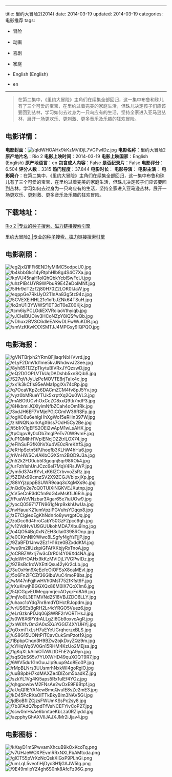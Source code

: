 
---
title: 里约大冒险2(2014)
date: 2014-03-19
updated: 2014-03-19
categories: 电影推荐
tags:
- 冒险
- 动画
- 喜剧
- 家庭

- English (English)
- en
---


> 在第二集中，《里约大冒险》主角们在续集全部回归，这一集中布鲁和珠儿有了三个可爱的宝宝，在里约过着完美的家庭生活，但珠儿决定孩子们应该要回到丛林，学习如何去过身为一只鸟应有的生活，坚持全家进入亚马逊丛林，展开一场更欢乐、更刺激、更多音乐及乐趣的狂欢冒险。

## **电影详情**：

**电影封面**：<img src="https://image.tmdb.org/t/p/w200/qldWHOAHx9kKzMViDjL7VGPwIDz.jpg" alt="/qldWHOAHx9kKzMViDjL7VGPwIDz.jpg" title="/qldWHOAHx9kKzMViDjL7VGPwIDz.jpg">
**电影名称**：里约大冒险2
**原产地片名**：Rio 2
**电影上映时间**：2014-03-19
**电影上映国家**：English (English)
**原产地语言**：en
**包含成人内容**：False
**是否纪录片**：False
**电影评分**：6.504
**评分人数**：3315
**热门程度**：37.844
**电影时长**：
**电影导演**：
**电影主演**：
**电影简介**：在第二集中，《里约大冒险》主角们在续集全部回归，这一集中布鲁和珠儿有了三个可爱的宝宝，在里约过着完美的家庭生活，但珠儿决定孩子们应该要回到丛林，学习如何去过身为一只鸟应有的生活，坚持全家进入亚马逊丛林，展开一场更欢乐、更刺激、更多音乐及乐趣的狂欢冒险。

## **下载地址**：
[Rio 2 |专业的种子搜索、磁力链接搜索引擎](https://movie.amd794.com:2083/?search=Rio%202&ordering=&mode=match_phrase&page_size=10&page=1)

[里约大冒险2 |专业的种子搜索、磁力链接搜索引擎](https://movie.amd794.com:2083/?search=%E9%87%8C%E7%BA%A6%E5%A4%A7%E5%86%92%E9%99%A92&ordering=&mode=match_phrase&page_size=10&page=1)
 

## **电影剧照**：
<img src="https://image.tmdb.org/t/p/original/eg2jxQ1FFi6ENDfyMIMC5odpcU0.jpg" alt="/eg2jxQ1FFi6ENDfyMIMC5odpcU0.jpg" title="/eg2jxQ1FFi6ENDfyMIMC5odpcU0.jpg"><img src="https://image.tmdb.org/t/p/original/b4kbbGkc14yRtphHlb8g4S4C7Xa.jpg" alt="/b4kbbGkc14yRtphHlb8g4S4C7Xa.jpg" title="/b4kbbGkc14yRtphHlb8g4S4C7Xa.jpg"><img src="https://image.tmdb.org/t/p/original/kpVU45naH1olQhQbkYcblSwFcUi.jpg" alt="/kpVU45naH1olQhQbkYcblSwFcUi.jpg" title="/kpVU45naH1olQhQbkYcblSwFcUi.jpg"><img src="https://image.tmdb.org/t/p/original/uhzPIB4UYR9WPbuR9E4ZeDoIMNf.jpg" alt="/uhzPIB4UYR9WPbuR9E4ZeDoIMNf.jpg" title="/uhzPIB4UYR9WPbuR9E4ZeDoIMNf.jpg"><img src="https://image.tmdb.org/t/p/original/5IHr9dT2zf2j80H70Z2LOK0IJaW.jpg" alt="/5IHr9dT2zf2j80H70Z2LOK0IJaW.jpg" title="/5IHr9dT2zf2j80H70Z2LOK0IJaW.jpg"><img src="https://image.tmdb.org/t/p/original/eqppGe7RkUyO2TlnAa83g5tz94z.jpg" alt="/eqppGe7RkUyO2TlnAa83g5tz94z.jpg" title="/eqppGe7RkUyO2TlnAa83g5tz94z.jpg"><img src="https://image.tmdb.org/t/p/original/5CVEXEiHHL21e1xfbJZNk64TSuH.jpg" alt="/5CVEXEiHHL21e1xfbJZNk64TSuH.jpg" title="/5CVEXEiHHL21e1xfbJZNk64TSuH.jpg"><img src="https://image.tmdb.org/t/p/original/lo2nU1i3YWWSf10T3dT0eZ00Kjk.jpg" alt="/lo2nU1i3YWWSf10T3dT0eZ00Kjk.jpg" title="/lo2nU1i3YWWSf10T3dT0eZ00Kjk.jpg"><img src="https://image.tmdb.org/t/p/original/tcm6iyPCLOdiEXVRoiaoVthyiqb.jpg" alt="/tcm6iyPCLOdiEXVRoiaoVthyiqb.jpg" title="/tcm6iyPCLOdiEXVRoiaoVthyiqb.jpg"><img src="https://image.tmdb.org/t/p/original/yJCIelBUOiw3HCoNZpY8iQSfwQb.jpg" alt="/yJCIelBUOiw3HCoNZpY8iQSfwQb.jpg" title="/yJCIelBUOiw3HCoNZpY8iQSfwQb.jpg"><img src="https://image.tmdb.org/t/p/original/vDhuxzBVSC6dleEAKwDLFwWuKDB.jpg" alt="/vDhuxzBVSC6dleEAKwDLFwWuKDB.jpg" title="/vDhuxzBVSC6dleEAKwDLFwWuKDB.jpg"><img src="https://image.tmdb.org/t/p/original/smVzKKwKXXSMTJJ4MPGsy9IQPQO.jpg" alt="/smVzKKwKXXSMTJJ4MPGsy9IQPQO.jpg" title="/smVzKKwKXXSMTJJ4MPGsy9IQPQO.jpg">

## **电影海报**：
<img src="https://image.tmdb.org/t/p/original/gVNTBrjxh2YRmQFjlaqrNbHVvrd.jpg" alt="/gVNTBrjxh2YRmQFjlaqrNbHVvrd.jpg" title="/gVNTBrjxh2YRmQFjlaqrNbHVvrd.jpg"><img src="https://image.tmdb.org/t/p/original/eLyF2DmVId1me5kvJNhdwvJ23ee.jpg" alt="/eLyF2DmVId1me5kvJNhdwvJ23ee.jpg" title="/eLyF2DmVId1me5kvJNhdwvJ23ee.jpg"><img src="https://image.tmdb.org/t/p/original/8yh8511ZZpTkytuBIVRxJYQzswD.jpg" alt="/8yh8511ZZpTkytuBIVRxJYQzswD.jpg" title="/8yh8511ZZpTkytuBIVRxJYQzswD.jpg"><img src="https://image.tmdb.org/t/p/original/eQ2DGOPLVTkUqDADshb5xnSQibS.jpg" alt="/eQ2DGOPLVTkUqDADshb5xnSQibS.jpg" title="/eQ2DGOPLVTkUqDADshb5xnSQibS.jpg"><img src="https://image.tmdb.org/t/p/original/S27qVtJyUzPeMOVTE8rjTaIx4c.jpg" alt="/S27qVtJyUzPeMOVTE8rjTaIx4c.jpg" title="/S27qVtJyUzPeMOVTE8rjTaIx4c.jpg"><img src="https://image.tmdb.org/t/p/original/xx1k3kCfIs95eAMa1pglXv74cRp.jpg" alt="/xx1k3kCfIs95eAMa1pglXv74cRp.jpg" title="/xx1k3kCfIs95eAMa1pglXv74cRp.jpg"><img src="https://image.tmdb.org/t/p/original/q7OcaVKpZc6DACmZCM4fv8pJ5Yv.jpg" alt="/q7OcaVKpZc6DACmZCM4fv8pJ5Yv.jpg" title="/q7OcaVKpZc6DACmZCM4fv8pJ5Yv.jpg"><img src="https://image.tmdb.org/t/p/original/vyz0bMRueYTUk5xrptXq2Qu0WL3.jpg" alt="/vyz0bMRueYTUk5xrptXq2Qu0WL3.jpg" title="/vyz0bMRueYTUk5xrptXq2Qu0WL3.jpg"><img src="https://image.tmdb.org/t/p/original/mABOtUCvhOxCcZC8xxQ9tk7ndP3.jpg" alt="/mABOtUCvhOxCcZC8xxQ9tk7ndP3.jpg" title="/mABOtUCvhOxCcZC8xxQ9tk7ndP3.jpg"><img src="https://image.tmdb.org/t/p/original/8HkbmiJQXlyimNfbZCah4oOm1Rk.jpg" alt="/8HkbmiJQXlyimNfbZCah4oOm1Rk.jpg" title="/8HkbmiJQXlyimNfbZCah4oOm1Rk.jpg"><img src="https://image.tmdb.org/t/p/original/3xdJH6EF7VMjePGjCGmIW36RSFp.jpg" alt="/3xdJH6EF7VMjePGjCGmIW36RSFp.jpg" title="/3xdJH6EF7VMjePGjCGmIW36RSFp.jpg"><img src="https://image.tmdb.org/t/p/original/ogXC6u6ehlgHhXgWo15eRHn397W.jpg" alt="/ogXC6u6ehlgHhXgWo15eRHn397W.jpg" title="/ogXC6u6ehlgHhXgWo15eRHn397W.jpg"><img src="https://image.tmdb.org/t/p/original/zlklNQNpxrkAgX6ss7OdH5Cy2Be.jpg" alt="/zlklNQNpxrkAgX6ss7OdH5Cy2Be.jpg" title="/zlklNQNpxrkAgX6ss7OdH5Cy2Be.jpg"><img src="https://image.tmdb.org/t/p/original/i5b1rX1gEFS2OEi2wApM1wLsAHX.jpg" alt="/i5b1rX1gEFS2OEi2wApM1wLsAHX.jpg" title="/i5b1rX1gEFS2OEi2wApM1wLsAHX.jpg"><img src="https://image.tmdb.org/t/p/original/tpCqpv8y0cDb7mgIPeTv70W9vmF.jpg" alt="/tpCqpv8y0cDb7mgIPeTv70W9vmF.jpg" title="/tpCqpv8y0cDb7mgIPeTv70W9vmF.jpg"><img src="https://image.tmdb.org/t/p/original/uP1QMihH1VplENcjDZ2trlLOX74.jpg" alt="/uP1QMihH1VplENcjDZ2trlLOX74.jpg" title="/uP1QMihH1VplENcjDZ2trlLOX74.jpg"><img src="https://image.tmdb.org/t/p/original/eFlhSuFGfK0hVXu4VE0cRreKXfS.jpg" alt="/eFlhSuFGfK0hVXu4VE0cRreKXfS.jpg" title="/eFlhSuFGfK0hVXu4VE0cRreKXfS.jpg"><img src="https://image.tmdb.org/t/p/original/eRHpSctn5tPJhoqfb3KLhW4hHu6.jpg" alt="/eRHpSctn5tPJhoqfb3KLhW4hHu6.jpg" title="/eRHpSctn5tPJhoqfb3KLhW4hHu6.jpg"><img src="https://image.tmdb.org/t/p/original/riVnHWSCvIAKbCGXSrn2BQD9J3a.jpg" alt="/riVnHWSCvIAKbCGXSrn2BQD9J3a.jpg" title="/riVnHWSCvIAKbCGXSrn2BQD9J3a.jpg"><img src="https://image.tmdb.org/t/p/original/n52k2FD0ub5I3goqnj5qr98ROk4.jpg" alt="/n52k2FD0ub5I3goqnj5qr98ROk4.jpg" title="/n52k2FD0ub5I3goqnj5qr98ROk4.jpg"><img src="https://image.tmdb.org/t/p/original/urFzh1shUnJCzc6eI7MqV4RsJWP.jpg" alt="/urFzh1shUnJCzc6eI7MqV4RsJWP.jpg" title="/urFzh1shUnJCzc6eI7MqV4RsJWP.jpg"><img src="https://image.tmdb.org/t/p/original/ym5d374r8YvLxK6IZCrbvvoZsRz.jpg" alt="/ym5d374r8YvLxK6IZCrbvvoZsRz.jpg" title="/ym5d374r8YvLxK6IZCrbvvoZsRz.jpg"><img src="https://image.tmdb.org/t/p/original/5ZEMx99cmzSV2X9ZCGJVbipxjXp.jpg" alt="/5ZEMx99cmzSV2X9ZCGJVbipxjXp.jpg" title="/5ZEMx99cmzSV2X9ZCGJVbipxjXp.jpg"><img src="https://image.tmdb.org/t/p/original/88hYjzpppBSUWR9oaq3cXgMXs9c.jpg" alt="/88hYjzpppBSUWR9oaq3cXgMXs9c.jpg" title="/88hYjzpppBSUWR9oaq3cXgMXs9c.jpg"><img src="https://image.tmdb.org/t/p/original/nQd0y2e7oQ0TUIXiNGKVEJXutnp.jpg" alt="/nQd0y2e7oQ0TUIXiNGKVEJXutnp.jpg" title="/nQd0y2e7oQ0TUIXiNGKVEJXutnp.jpg"><img src="https://image.tmdb.org/t/p/original/cV5eCnR3dCfm9dG4vMsKfiJ6Rih.jpg" alt="/cV5eCnR3dCfm9dG4vMsKfiJ6Rih.jpg" title="/cV5eCnR3dCfm9dG4vMsKfiJ6Rih.jpg"><img src="https://image.tmdb.org/t/p/original/fFuaWeVNzbar3Xgar65e7iuUOw9.jpg" alt="/fFuaWeVNzbar3Xgar65e7iuUOw9.jpg" title="/fFuaWeVNzbar3Xgar65e7iuUOw9.jpg"><img src="https://image.tmdb.org/t/p/original/yocQ059717TN961gNrp9xkhUwUa.jpg" alt="/yocQ059717TN961gNrp9xkhUwUa.jpg" title="/yocQ059717TN961gNrp9xkhUwUa.jpg"><img src="https://image.tmdb.org/t/p/original/nvHauuK21umVpziPGVuhsYDqqx8.jpg" alt="/nvHauuK21umVpziPGVuhsYDqqx8.jpg" title="/nvHauuK21umVpziPGVuhsYDqqx8.jpg"><img src="https://image.tmdb.org/t/p/original/zE7CIgieoEgKhNdn4o8ywrgptOq.jpg" alt="/zE7CIgieoEgKhNdn4o8ywrgptOq.jpg" title="/zE7CIgieoEgKhNdn4o8ywrgptOq.jpg"><img src="https://image.tmdb.org/t/p/original/zoDcc6d4hroCabY50GzF2pcc9gh.jpg" alt="/zoDcc6d4hroCabY50GzF2pcc9gh.jpg" title="/zoDcc6d4hroCabY50GzF2pcc9gh.jpg"><img src="https://image.tmdb.org/t/p/original/v12VdHvVU9GUUkohMDA7Xbu9lng.jpg" alt="/v12VdHvVU9GUUkohMDA7Xbu9lng.jpg" title="/v12VdHvVU9GUUkohMDA7Xbu9lng.jpg"><img src="https://image.tmdb.org/t/p/original/o4QO54Bg0xNZEH3dlai0398ROnp.jpg" alt="/o4QO54Bg0xNZEH3dlai0398ROnp.jpg" title="/o4QO54Bg0xNZEH3dlai0398ROnp.jpg"><img src="https://image.tmdb.org/t/p/original/e0CKmNlKfWwc8LSgfyf4gYsTjjP.jpg" alt="/e0CKmNlKfWwc8LSgfyf4gYsTjjP.jpg" title="/e0CKmNlKfWwc8LSgfyf4gYsTjjP.jpg"><img src="https://image.tmdb.org/t/p/original/9ZaBFD1Jnw2Ez1H16ze0BZxddKM.jpg" alt="/9ZaBFD1Jnw2Ez1H16ze0BZxddKM.jpg" title="/9ZaBFD1Jnw2Ez1H16ze0BZxddKM.jpg"><img src="https://image.tmdb.org/t/p/original/wu9m2IlUzkpiGFAfXKbjyRxTnoA.jpg" alt="/wu9m2IlUzkpiGFAfXKbjyRxTnoA.jpg" title="/wu9m2IlUzkpiGFAfXKbjyRxTnoA.jpg"><img src="https://image.tmdb.org/t/p/original/oCRBZWxrj7w3cDrR0I4Y06Xd4NA.jpg" alt="/oCRBZWxrj7w3cDrR0I4Y06Xd4NA.jpg" title="/oCRBZWxrj7w3cDrR0I4Y06Xd4NA.jpg"><img src="https://image.tmdb.org/t/p/original/qldWHOAHx9kKzMViDjL7VGPwIDz.jpg" alt="/qldWHOAHx9kKzMViDjL7VGPwIDz.jpg" title="/qldWHOAHx9kKzMViDjL7VGPwIDz.jpg"><img src="https://image.tmdb.org/t/p/original/9ZBsBc1roWXEttiQsu42yKr2cLb.jpg" alt="/9ZBsBc1roWXEttiQsu42yKr2cLb.jpg" title="/9ZBsBc1roWXEttiQsu42yKr2cLb.jpg"><img src="https://image.tmdb.org/t/p/original/3uOxHm9XeEefcOiOFSsX8caMEvI.jpg" alt="/3uOxHm9XeEefcOiOFSsX8caMEvI.jpg" title="/3uOxHm9XeEefcOiOFSsX8caMEvI.jpg"><img src="https://image.tmdb.org/t/p/original/5o6Fn2IFCZf36GIbuVuC4moP8bs.jpg" alt="/5o6Fn2IFCZf36GIbuVuC4moP8bs.jpg" title="/5o6Fn2IFCZf36GIbuVuC4moP8bs.jpg"><img src="https://image.tmdb.org/t/p/original/wM47nFgjhwHVh0MsT752fKfst9F.jpg" alt="/wM47nFgjhwHVh0MsT752fKfst9F.jpg" title="/wM47nFgjhwHVh0MsT752fKfst9F.jpg"><img src="https://image.tmdb.org/t/p/original/rXuKrwjhBGGXQx86M0lX7QoX1m6.jpg" alt="/rXuKrwjhBGGXQx86M0lX7QoX1m6.jpg" title="/rXuKrwjhBGGXQx86M0lX7QoX1m6.jpg"><img src="https://image.tmdb.org/t/p/original/5QCGgvEUMegqmrjecAOyqrFd8A6.jpg" alt="/5QCGgvEUMegqmrjecAOyqrFd8A6.jpg" title="/5QCGgvEUMegqmrjecAOyqrFd8A6.jpg"><img src="https://image.tmdb.org/t/p/original/mjVo0L3ETMVNd2518VBJZDO6LLY.jpg" alt="/mjVo0L3ETMVNd2518VBJZDO6LLY.jpg" title="/mjVo0L3ETMVNd2518VBJZDO6LLY.jpg"><img src="https://image.tmdb.org/t/p/original/uhaxc1oYdq7nr8mdYDHctRJopdm.jpg" alt="/uhaxc1oYdq7nr8mdYDHctRJopdm.jpg" title="/uhaxc1oYdq7nr8mdYDHctRJopdm.jpg"><img src="https://image.tmdb.org/t/p/original/vrUS6EsBgRH2Lr4cYRGO5Vuez6.jpg" alt="/vrUS6EsBgRH2Lr4cYRGO5Vuez6.jpg" title="/vrUS6EsBgRH2Lr4cYRGO5Vuez6.jpg"><img src="https://image.tmdb.org/t/p/original/eLrGzknPDJq06jSWRF2rVORTHsJ.jpg" alt="/eLrGzknPDJq06jSWRF2rVORTHsJ.jpg" title="/eLrGzknPDJq06jSWRF2rVORTHsJ.jpg"><img src="https://image.tmdb.org/t/p/original/s0W8X6PYdrALLgZi6Gb9oxvcAgR.jpg" alt="/s0W8X6PYdrALLgZi6Gb9oxvcAgR.jpg" title="/s0W8X6PYdrALLgZi6Gb9oxvcAgR.jpg"><img src="https://image.tmdb.org/t/p/original/xhWXfvOm3A0sSXuYGGlZ4XYUHYj.jpg" alt="/xhWXfvOm3A0sSXuYGGlZ4XYUHYj.jpg" title="/xhWXfvOm3A0sSXuYGGlZ4XYUHYj.jpg"><img src="https://image.tmdb.org/t/p/original/gOxmTlxLsH7uEYeUGrqherzxBLS.jpg" alt="/gOxmTlxLsH7uEYeUGrqherzxBLS.jpg" title="/gOxmTlxLsH7uEYeUGrqherzxBLS.jpg"><img src="https://image.tmdb.org/t/p/original/uS8G15UONtPlTCavCukSmPzot19.jpg" alt="/uS8G15UONtPlTCavCukSmPzot19.jpg" title="/uS8G15UONtPlTCavCukSmPzot19.jpg"><img src="https://image.tmdb.org/t/p/original/1BpbpChqn3H9BZw2ojkDxyZQz9m.jpg" alt="/1BpbpChqn3H9BZw2ojkDxyZQz9m.jpg" title="/1BpbpChqn3H9BZw2ojkDxyZQz9m.jpg"><img src="https://image.tmdb.org/t/p/original/cYHqWq6V0Gn15RHM4KzUo2MEjsa.jpg" alt="/cYHqWq6V0Gn15RHM4KzUo2MEjsa.jpg" title="/cYHqWq6V0Gn15RHM4KzUo2MEjsa.jpg"><img src="https://image.tmdb.org/t/p/original/1gKqXLkAihiOTAWztDFhE2qA9yn.jpg" alt="/1gKqXLkAihiOTAWztDFhE2qA9yn.jpg" title="/1gKqXLkAihiOTAWztDFhE2qA9yn.jpg"><img src="https://image.tmdb.org/t/p/original/sqSQbS65v7YUXWHD49quXOQT9R7.jpg" alt="/sqSQbS65v7YUXWHD49quXOQT9R7.jpg" title="/sqSQbS65v7YUXWHD49quXOQT9R7.jpg"><img src="https://image.tmdb.org/t/p/original/6WV5du1GnGuuJlp9uup94o8Eo0P.jpg" alt="/6WV5du1GnGuuJlp9uup94o8Eo0P.jpg" title="/6WV5du1GnGuuJlp9uup94o8Eo0P.jpg"><img src="https://image.tmdb.org/t/p/original/rMpBLNrs3UUsmrhNxkWI4goRglO.jpg" alt="/rMpBLNrs3UUsmrhNxkWI4goRglO.jpg" title="/rMpBLNrs3UUsmrhNxkWI4goRglO.jpg"><img src="https://image.tmdb.org/t/p/original/uuB8pbH7kdMAXZe4DlZom5badKZ.jpg" alt="/uuB8pbH7kdMAXZe4DlZom5badKZ.jpg" title="/uuB8pbH7kdMAXZe4DlZom5badKZ.jpg"><img src="https://image.tmdb.org/t/p/original/szkYL1Vg4Ki5aps5Rx1uIEf4YOz.jpg" alt="/szkYL1Vg4Ki5aps5Rx1uIEf4YOz.jpg" title="/szkYL1Vg4Ki5aps5Rx1uIEf4YOz.jpg"><img src="https://image.tmdb.org/t/p/original/qhgpowbvM2FNsAe2wOxE9F6Btpf.jpg" alt="/qhgpowbvM2FNsAe2wOxE9F6Btpf.jpg" title="/qhgpowbvM2FNsAe2wOxE9F6Btpf.jpg"><img src="https://image.tmdb.org/t/p/original/aUqQREYANewBmqQvuIE8sZe2mE3.jpg" alt="/aUqQREYANewBmqQvuIE8sZe2mE3.jpg" title="/aUqQREYANewBmqQvuIE8sZe2mE3.jpg"><img src="https://image.tmdb.org/t/p/original/kD45PcRXaOlTTkBkyBlm3NAV5GI.jpg" alt="/kD45PcRXaOlTTkBkyBlm3NAV5GI.jpg" title="/kD45PcRXaOlTTkBkyBlm3NAV5GI.jpg"><img src="https://image.tmdb.org/t/p/original/jdBoBfIlZCjzsFWUmKSsPc2sy8.jpg" alt="/jdBoBfIlZCjzsFWUmKSsPc2sy8.jpg" title="/jdBoBfIlZCjzsFWUmKSsPc2sy8.jpg"><img src="https://image.tmdb.org/t/p/original/7b3FAdQ7bpdTfVsNCEFYivCoP27.jpg" alt="/7b3FAdQ7bpdTfVsNCEFYivCoP27.jpg" title="/7b3FAdQ7bpdTfVsNCEFYivCoP27.jpg"><img src="https://image.tmdb.org/t/p/original/scw0mHsAe6bmtaeKbLza0RZiydd.jpg" alt="/scw0mHsAe6bmtaeKbLza0RZiydd.jpg" title="/scw0mHsAe6bmtaeKbLza0RZiydd.jpg"><img src="https://image.tmdb.org/t/p/original/azpphyGhAXVIlJAJXJMr2iJjav4.jpg" alt="/azpphyGhAXVIlJAJXJMr2iJjav4.jpg" title="/azpphyGhAXVIlJAJXJMr2iJjav4.jpg">

## **电影图标**：
<img src="https://image.tmdb.org/t/p/original/kXayD1mSPwvamXhcuB9kOxKcoTq.png" alt="/kXayD1mSPwvamXhcuB9kOxKcoTq.png" title="/kXayD1mSPwvamXhcuB9kOxKcoTq.png"><img src="https://image.tmdb.org/t/p/original/v7UHJeWOXPEvmRRxNXLPbAMtcda.png" alt="/v7UHJeWOXPEvmRRxNXLPbAMtcda.png" title="/v7UHJeWOXPEvmRRxNXLPbAMtcda.png"><img src="https://image.tmdb.org/t/p/original/glCT55pVrXzNcQskXIGxP9PLhGi.png" alt="/glCT55pVrXzNcQskXIGxP9PLhGi.png" title="/glCT55pVrXzNcQskXIGxP9PLhGi.png"><img src="https://image.tmdb.org/t/p/original/umLqL5veofiHjDyc3H1jGAJW5Ig.png" alt="/umLqL5veofiHjDyc3H1jGAJW5Ig.png" title="/umLqL5veofiHjDyc3H1jGAJW5Ig.png"><img src="https://image.tmdb.org/t/p/original/9E49mIlpYZ4gh6S0nk8AfcFz96G.png" alt="/9E49mIlpYZ4gh6S0nk8AfcFz96G.png" title="/9E49mIlpYZ4gh6S0nk8AfcFz96G.png">
